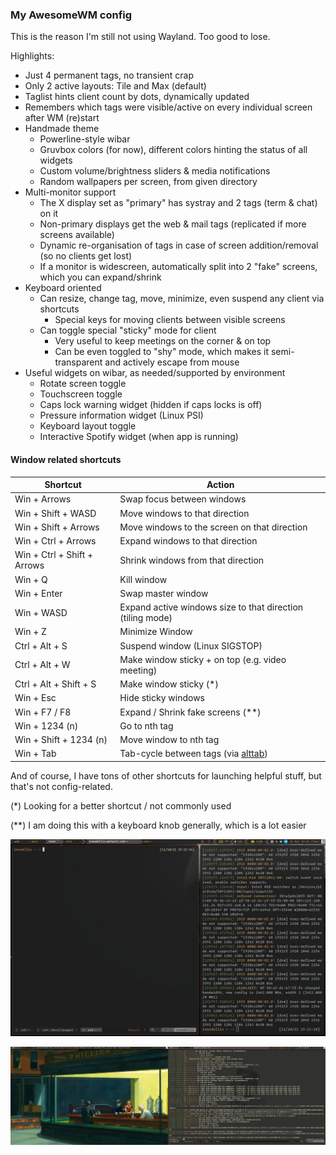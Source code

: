 ### My AwesomeWM config

This is the reason I'm still not using Wayland. Too good to lose.

Highlights:
- Just 4 permanent tags, no transient crap
- Only 2 active layouts: Tile and Max (default)
- Taglist hints client count by dots, dynamically updated
- Remembers which tags were visible/active on every individual screen after WM (re)start
- Handmade theme
  - Powerline-style wibar
  - Gruvbox colors (for now), different colors hinting the status of all widgets
  - Custom volume/brightness sliders & media notifications
  - Random wallpapers per screen, from given directory
- Multi-monitor support
  - The X display set as "primary" has systray and 2 tags (term & chat) on it
  - Non-primary displays get the web & mail tags (replicated if more screens available)
  - Dynamic re-organisation of tags in case of screen addition/removal (so no clients get lost)
  - If a monitor is widescreen, automatically split into 2 "fake" screens, which you can expand/shrink
- Keyboard oriented
  - Can resize, change tag, move, minimize, even suspend any client via shortcuts
    - Special keys for moving clients between visible screens
  - Can toggle special "sticky" mode for client
    - Very useful to keep meetings on the corner & on top
    - Can be even toggled to "shy" mode, which makes it semi-transparent and actively escape from mouse
- Useful widgets on wibar, as needed/supported by environment
  - Rotate screen toggle
  - Touchscreen toggle
  - Caps lock warning widget (hidden if caps locks is off)
  - Pressure information widget (Linux PSI)
  - Keyboard layout toggle
  - Interactive Spotify widget (when app is running)


#### Window related shortcuts

| Shortcut                    | Action                                                                |
| ---                         | ---                                                                   |
| Win + Arrows                | Swap focus between windows                                            |
| Win + Shift + WASD          | Move windows to that direction                                        |
| Win + Shift + Arrows        | Move windows to the screen on that direction                          |
| Win + Ctrl + Arrows         | Expand windows to that direction                                      |
| Win + Ctrl + Shift + Arrows | Shrink windows from that direction                                    |
| Win + Q                     | Kill window                                                           |
| Win + Enter                 | Swap master window                                                    |
| Win + WASD                  | Expand active windows size to that direction (tiling mode)            |
| Win + Z                     | Minimize Window                                                       |
| Ctrl + Alt + S              | Suspend window (Linux SIGSTOP)                                        |
| Ctrl + Alt + W              | Make window sticky + on top (e.g. video meeting)                      |
| Ctrl + Alt + Shift + S      | Make window sticky (*)                                                |
| Win + Esc                   | Hide sticky windows                                                   |
| Win + F7 / F8               | Expand / Shrink fake screens (**)                                     |
| Win + 1234 (n)              | Go to nth tag                                                         |
| Win + Shift + 1234 (n)      | Move window to nth tag                                                |
| Win + Tab                   | Tab-cycle between tags (via [alttab](https://github.com/sagb/alttab)) |

And of course, I have tons of other shortcuts for launching helpful stuff, but that's not config-related.

(\*) Looking for a better shortcut / not commonly used

(\*\*) I am doing this with a keyboard knob generally, which is a lot easier

![screenshot single screen](./screenshot.jpg)
  
![screenshot double screens](./screenshot2.jpg)

